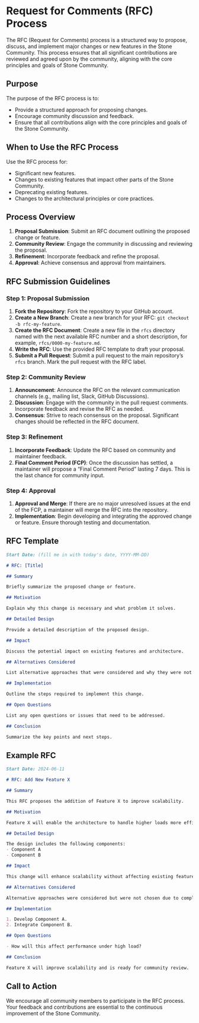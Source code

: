 # Request for Comments (RFC) Process

The RFC (Request for Comments) process is a structured way to propose, discuss, and implement major changes or new features in the Stone Community. 
This process ensures that all significant contributions are reviewed and agreed upon by the community, 
aligning with the core principles and goals of Stone Community.

## Purpose

The purpose of the RFC process is to:
- Provide a structured approach for proposing changes.
- Encourage community discussion and feedback.
- Ensure that all contributions align with the core principles and goals of the Stone Community.

## When to Use the RFC Process

Use the RFC process for:
- Significant new features.
- Changes to existing features that impact other parts of the Stone Community.
- Deprecating existing features.
- Changes to the architectural principles or core practices.

## Process Overview

1. **Proposal Submission**: Submit an RFC document outlining the proposed change or feature.
2. **Community Review**: Engage the community in discussing and reviewing the proposal.
3. **Refinement**: Incorporate feedback and refine the proposal.
4. **Approval**: Achieve consensus and approval from maintainers.

## RFC Submission Guidelines

### Step 1: Proposal Submission

1. **Fork the Repository**: Fork the repository to your GitHub account.
2. **Create a New Branch**: Create a new branch for your RFC: `git checkout -b rfc-my-feature`.
3. **Create the RFC Document**: Create a new file in the `rfcs` directory named with the next available RFC number and a short description, for example, `rfcs/0000-my-feature.md`.
4. **Write the RFC**: Use the provided RFC template to draft your proposal.
5. **Submit a Pull Request**: Submit a pull request to the main repository’s `rfcs` branch. Mark the pull request with the RFC label.

### Step 2: Community Review

1. **Announcement**: Announce the RFC on the relevant communication channels (e.g., mailing list, Slack, GitHub Discussions).
2. **Discussion**: Engage with the community in the pull request comments. Incorporate feedback and revise the RFC as needed.
3. **Consensus**: Strive to reach consensus on the proposal. Significant changes should be reflected in the RFC document.

### Step 3: Refinement

1. **Incorporate Feedback**: Update the RFC based on community and maintainer feedback.
2. **Final Comment Period (FCP)**: Once the discussion has settled, a maintainer will propose a “Final Comment Period” lasting 7 days. This is the last chance for community input.

### Step 4: Approval

1. **Approval and Merge**: If there are no major unresolved issues at the end of the FCP, a maintainer will merge the RFC into the repository.
2. **Implementation**: Begin developing and integrating the approved change or feature. Ensure thorough testing and documentation.

## RFC Template

```markdown
Start Date: (fill me in with today's date, YYYY-MM-DD)

# RFC: [Title]

## Summary

Briefly summarize the proposed change or feature.

## Motivation

Explain why this change is necessary and what problem it solves.

## Detailed Design

Provide a detailed description of the proposed design.

## Impact

Discuss the potential impact on existing features and architecture.

## Alternatives Considered

List alternative approaches that were considered and why they were not chosen.

## Implementation

Outline the steps required to implement this change.

## Open Questions

List any open questions or issues that need to be addressed.

## Conclusion

Summarize the key points and next steps.
```

## Example RFC

```markdown
Start Date: 2024-06-11

# RFC: Add New Feature X

## Summary

This RFC proposes the addition of Feature X to improve scalability.

## Motivation

Feature X will enable the architecture to handle higher loads more efficiently.

## Detailed Design

The design includes the following components:
- Component A
- Component B

## Impact

This change will enhance scalability without affecting existing features.

## Alternatives Considered

Alternative approaches were considered but were not chosen due to complexity.

## Implementation

1. Develop Component A.
2. Integrate Component B.

## Open Questions

- How will this affect performance under high load?

## Conclusion

Feature X will improve scalability and is ready for community review.
```

## Call to Action

We encourage all community members to participate in the RFC process. 
Your feedback and contributions are essential to the continuous improvement of the Stone Community.